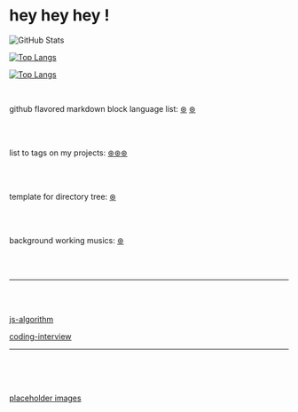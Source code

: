 # hey hey hey !


<!-- ############################################################################################### -->
<!-- STATS -->

<!-- https://github.com/rishisuresh7/github-readme-stats -->

<!-- ![GitHub Stats](https://github-readme-stats.vercel.app/api?username=chrisdevsandapps&theme=radical) -->

<!-- ![GitHub Stats](https://github-readme-stats.vercel.app/api?username=chrisdevsandapps&theme=dark) -->

![GitHub Stats](https://github-readme-stats.vercel.app/api?username=chrisdevsandapps&theme=merko&count_private=true&show_icons=true)

<!-- ![GitHub Stats](https://github-readme-stats.vercel.app/api?username=chrisdevsandapps&theme=gruvbox) -->




<!-- ![GitHub Stats](https://github-readme-stats.vercel.app/api?username=chrisdevsandapps&theme=tokyonight) -->

<!-- ![GitHub Stats](https://github-readme-stats.vercel.app/api?username=chrisdevsandapps&theme=onedark) -->

<!-- ![GitHub Stats](https://github-readme-stats.vercel.app/api?username=chrisdevsandapps&theme=cobalt) -->

<!-- ![GitHub Stats](https://github-readme-stats.vercel.app/api?username=chrisdevsandapps&theme=synthwave) -->

<!-- ![GitHub Stats](https://github-readme-stats.vercel.app/api?username=chrisdevsandapps&theme=highcontrast) -->

<!-- ![GitHub Stats](https://github-readme-stats.vercel.app/api?username=chrisdevsandapps&theme=dracula) -->





[![Top Langs](https://github-readme-stats.vercel.app/api/top-langs/?username=chrisdevsandapps&langs_count=10)](https://github.com/anuraghazra/github-readme-stats)


<!-- ############################################################################################### -->



[![Top Langs](https://github-readme-stats.vercel.app/api/top-langs/?username=chrisdevsandapps&langs_count=8&layout=compact)](https://github.com/anuraghazra/github-readme-stats)






<br>

github flavored markdown block language list: [&#8859;](https://www.rubycoloredglasses.com/2013/04/languages-supported-by-github-flavored-markdown/) [&#8859;](https://github.com/github/linguist/blob/master/lib/linguist/languages.yml)



<br> <br>



list to tags on my projects: [&#8859;&#8859;&#8859;](https://github.com/chrisdevsandapps/my-github-repository-tags)



<br> <br>




template for directory tree: [&#8859;](https://gist.github.com/chrisdevsandapps/5be9b39d51c6afc6005ee1985d13262b)



<br> <br>



background working musics: [&#8859;](https://gist.github.com/chrisdevsandapps/e75238da6604c466ce5f6a6f42eb387f)




<br> <br>

---


<br> <br>


[js-algorithm](https://github.com/TheAlgorithms/Javascript)



[coding-interview](https://github.com/jwasham/coding-interview-university)




---


<br> <br> <br>



[placeholder images](https://gist.github.com/chrisdevsandapps/e0482515c90d7b1bb1bc0d790bd3323f)




